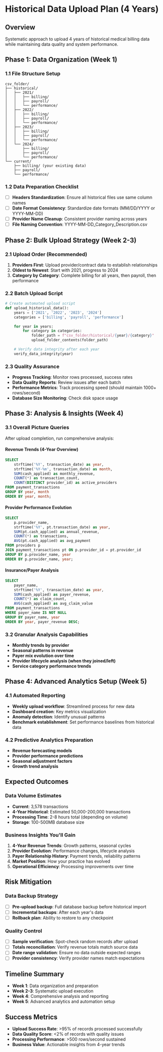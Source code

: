 # Historical Data Upload Plan (4 Years)

## Overview
Systematic approach to upload 4 years of historical medical billing data while maintaining data quality and system performance.

## Phase 1: Data Organization (Week 1)

### 1.1 File Structure Setup
```
csv_folder/
├── historical/
│   ├── 2021/
│   │   ├── billing/
│   │   ├── payroll/
│   │   └── performance/
│   ├── 2022/
│   │   ├── billing/
│   │   ├── payroll/
│   │   └── performance/
│   ├── 2023/
│   │   ├── billing/
│   │   ├── payroll/
│   │   └── performance/
│   └── 2024/
│       ├── billing/
│       ├── payroll/
│       └── performance/
└── current/
    ├── billing/ (your existing data)
    ├── payroll/
    └── performance/
```

### 1.2 Data Preparation Checklist
- [ ] **Headers Standardization**: Ensure all historical files use same column names
- [ ] **Date Format Consistency**: Standardize date formats (MM/DD/YYYY or YYYY-MM-DD)
- [ ] **Provider Name Cleanup**: Consistent provider naming across years
- [ ] **File Naming Convention**: YYYY-MM-DD_Category_Description.csv

## Phase 2: Bulk Upload Strategy (Week 2-3)

### 2.1 Upload Order (Recommended)
1. **Providers First**: Upload provider/contract data to establish relationships
2. **Oldest to Newest**: Start with 2021, progress to 2024
3. **Category by Category**: Complete billing for all years, then payroll, then performance

### 2.2 Batch Upload Script
```python
# Create automated upload script
def upload_historical_data():
    years = ['2021', '2022', '2023', '2024']
    categories = ['billing', 'payroll', 'performance']
    
    for year in years:
        for category in categories:
            folder_path = f"csv_folder/historical/{year}/{category}"
            upload_folder_contents(folder_path)
            
    # Verify data integrity after each year
    verify_data_integrity(year)
```

### 2.3 Quality Assurance
- **Progress Tracking**: Monitor rows processed, success rates
- **Data Quality Reports**: Review issues after each batch
- **Performance Metrics**: Track processing speed (should maintain 1000+ rows/second)
- **Database Size Monitoring**: Check disk space usage

## Phase 3: Analysis & Insights (Week 4)

### 3.1 Overall Picture Queries
After upload completion, run comprehensive analysis:

#### Revenue Trends (4-Year Overview)
```sql
SELECT 
    strftime('%Y', transaction_date) as year,
    strftime('%Y-%m', transaction_date) as month,
    SUM(cash_applied) as monthly_revenue,
    COUNT(*) as transaction_count,
    COUNT(DISTINCT provider_id) as active_providers
FROM payment_transactions 
GROUP BY year, month
ORDER BY year, month;
```

#### Provider Performance Evolution
```sql
SELECT 
    p.provider_name,
    strftime('%Y', pt.transaction_date) as year,
    SUM(pt.cash_applied) as annual_revenue,
    COUNT(*) as transactions,
    AVG(pt.cash_applied) as avg_payment
FROM providers p
JOIN payment_transactions pt ON p.provider_id = pt.provider_id
GROUP BY p.provider_name, year
ORDER BY p.provider_name, year;
```

#### Insurance/Payer Analysis
```sql
SELECT 
    payer_name,
    strftime('%Y', transaction_date) as year,
    SUM(cash_applied) as payer_revenue,
    COUNT(*) as claim_count,
    AVG(cash_applied) as avg_claim_value
FROM payment_transactions 
WHERE payer_name IS NOT NULL
GROUP BY payer_name, year
ORDER BY year, payer_revenue DESC;
```

### 3.2 Granular Analysis Capabilities
- **Monthly trends by provider**
- **Seasonal patterns in revenue**
- **Payer mix evolution over time**
- **Provider lifecycle analysis (when they joined/left)**
- **Service category performance trends**

## Phase 4: Advanced Analytics Setup (Week 5)

### 4.1 Automated Reporting
- **Weekly upload workflow**: Streamlined process for new data
- **Dashboard creation**: Key metrics visualization
- **Anomaly detection**: Identify unusual patterns
- **Benchmark establishment**: Set performance baselines from historical data

### 4.2 Predictive Analytics Preparation
- **Revenue forecasting models**
- **Provider performance predictions**
- **Seasonal adjustment factors**
- **Growth trend analysis**

## Expected Outcomes

### Data Volume Estimates
- **Current**: 3,578 transactions
- **4-Year Historical**: Estimated 50,000-200,000 transactions
- **Processing Time**: 2-8 hours total (depending on volume)
- **Storage**: 100-500MB database size

### Business Insights You'll Gain
1. **4-Year Revenue Trends**: Growth patterns, seasonal cycles
2. **Provider Evolution**: Performance changes, lifecycle analysis
3. **Payer Relationship History**: Payment trends, reliability patterns
4. **Market Position**: How your practice has evolved
5. **Operational Efficiency**: Processing improvements over time

## Risk Mitigation

### Data Backup Strategy
- [ ] **Pre-upload backup**: Full database backup before historical import
- [ ] **Incremental backups**: After each year's data
- [ ] **Rollback plan**: Ability to restore to any checkpoint

### Quality Control
- [ ] **Sample verification**: Spot-check random records after upload
- [ ] **Totals reconciliation**: Verify revenue totals match source data
- [ ] **Date range validation**: Ensure no data outside expected ranges
- [ ] **Provider consistency**: Verify provider names match expectations

## Timeline Summary
- **Week 1**: Data organization and preparation
- **Week 2-3**: Systematic upload execution  
- **Week 4**: Comprehensive analysis and reporting
- **Week 5**: Advanced analytics and automation setup

## Success Metrics
- **Upload Success Rate**: >95% of records processed successfully
- **Data Quality Score**: <2% of records with quality issues
- **Processing Performance**: >500 rows/second sustained
- **Business Value**: Actionable insights from 4-year trends 